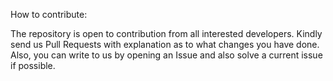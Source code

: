 How to contribute:

The repository is open to contribution from all interested developers. 
Kindly send us Pull Requests with explanation as to what changes you have done.
Also, you can write to us by opening an Issue and also solve a current issue if possible.
